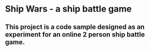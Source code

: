 # Ship Wars - a ship battle game

## This project is a code sample designed as an experiment for an online 2 person ship battle game.
